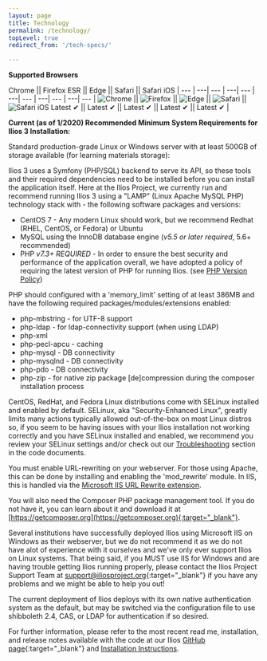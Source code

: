 ```yaml
---
layout: page
title: Technology
permalink: /technology/
topLevel: true
redirect_from: '/tech-specs/'

---
```


__Supported Browsers__

Chrome || Firefox ESR || Edge || Safari || Safari iOS |
--- | ---| --- | ---| --- | ---| --- | ---| --- | ---| --- |
![Chrome](https://cdnjs.cloudflare.com/ajax/libs/browser-logos/42.6.0/chrome/chrome_48x48.png) || ![Firefox](https://cdnjs.cloudflare.com/ajax/libs/browser-logos/42.6.0/firefox/firefox_48x48.png) || ![Edge](https://cdnjs.cloudflare.com/ajax/libs/browser-logos/42.6.0/edge/edge_48x48.png) || ![Safari](https://cdnjs.cloudflare.com/ajax/libs/browser-logos/42.6.0/safari/safari_48x48.png) || ![Safari iOS](https://cdnjs.cloudflare.com/ajax/libs/browser-logos/42.6.0/safari-ios/safari-ios_48x48.png)
Latest ✔ || Latest ✔ || Latest ✔ || Latest ✔ || Latest ✔ |


__Current (as of 1/2020) Recommended Minimum System Requirements for Ilios 3 Installation:__

Standard production-grade Linux or Windows server with at least 500GB of storage available (for learning materials storage):

Ilios 3 uses a Symfony (PHP/SQL) backend to serve its API, so these tools and their required dependencies need to be installed before you can install the application itself. Here at the Ilios Project, we currently run and recommend running Ilios 3 using a "LAMP" (Linux Apache MySQL PHP) technology stack with - the following software packages and versions:

- CentOS 7 - Any modern Linux should work, but we recommend Redhat (RHEL, CentOS, or Fedora) or Ubuntu
- MySQL using the InnoDB database engine (*v5.5 or later required*, 5.6+ recommended)
- PHP *v7.3+ REQUIRED* - In order to ensure the best security and performance of the application overall, we have adopted a policy of requiring the latest version of PHP for running Ilios. (see [PHP Version Policy](https://github.com/ilios/ilios/blob/master/docs/ilios_php_version_policy.md))

PHP should configured with a 'memory_limit' setting of at least 386MB and have the following required packages/modules/extensions enabled:

- php-mbstring - for UTF-8 support
- php-ldap - for ldap-connectivity support (when using LDAP)
- php-xml
- php-pecl-apcu - caching
- php-mysql - DB connectivity
- php-mysqlnd - DB connectivity
- php-pdo - DB connectivity
- php-zip - for native zip package [de]compression during the composer installation process

CentOS, RedHat, and Fedora Linux distributions come with SELinux installed and enabled by default. SELinux, aka "Security-Enhanced Linux", greatly limits many actions typically allowed out-of-the-box on most Linux distros so, if you seem to be having issues with your Ilios installation not working correctly and you have SELinux installed and enabled, we recommend you review your SELinux settings and/or check out our [Troubleshooting](https://github.com/ilios/ilios/blob/master/docs/install.md#troubleshooting) section in the code documents.

You must enable URL-rewriting on your webserver. For those using Apache, this can be done by installing and enabling the 'mod_rewrite' module. In IIS, this is handled via the [Microsoft IIS URL Rewrite extension](https://www.iis.net/downloads/microsoft/url-rewrite).

You will also need the Composer PHP package management tool. If you do not have it, you can learn about it and download it at [https://getcomposer.org](https://getcomposer.org){:target="_blank"}.

 Several institutions have successfully deployed Ilios using Microsoft IIS on Windows as their webserver, but we do not recommend it as we do not have alot of experience with it ourselves and we've only ever support Ilios on Linux systems. That being said, if you MUST use IIS for Windows and are having trouble getting Ilios running properly, please contact the Ilios Project Support Team at [support@iliosproject.org](mailto:support@iliosproject.org){:target="_blank"} if you have any problems and we might be able to help you out!

The current deployment of Ilios deploys with its own native authentication system as the default, but may be switched via the configuration file to use shibboleth 2.4, CAS, or LDAP for authentication if so desired.

For further information, please refer to the most recent read me, installation, and release notes available with the code at our Ilios [GitHub page](https://github.com/ilios/ilios){:target="_blank"} and [Installation Instructions](https://github.com/ilios/ilios/blob/master/docs/install.md).
